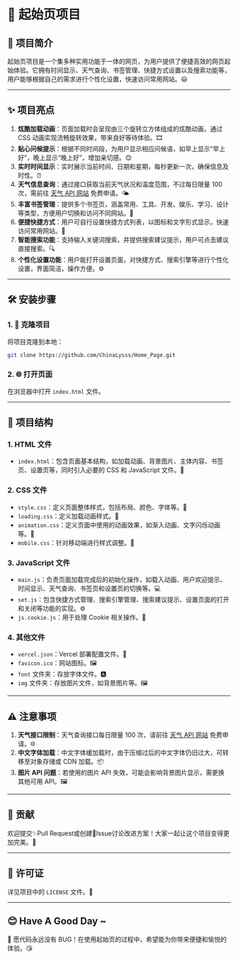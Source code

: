 # 🚀 起始页项目

## 📖 项目简介
起始页项目是一个集多种实用功能于一体的网页，为用户提供了便捷高效的网页起始体验。它拥有时间显示、天气查询、书签管理、快捷方式设置以及搜索功能等，用户能够根据自己的需求进行个性化设置，快速访问常用网站。😃

---

## ✨ 项目亮点
1. **炫酷加载动画**：页面加载时会呈现由三个旋转立方体组成的炫酷动画，通过 CSS 动画实现流畅旋转效果，带来良好等待体验。🎞️
2. **贴心问候提示**：根据不同时间段，为用户显示相应问候语，如早上显示“早上好”，晚上显示“晚上好”，增加亲切感。😊
3. **实时时间显示**：实时展示当前时间、日期和星期，每秒更新一次，确保信息及时性。⏰
4. **天气信息查询**：通过接口获取当前天气状况和温度范围，不过每日限量 100 次，需前往 [天气 API 网站](https://www.tianqiapi.com/index/doc?version=v6) 免费申请。🌤️
5. **丰富书签管理**：提供多个书签页，涵盖常用、工具、开发、娱乐、学习、设计等类型，方便用户切换和访问不同网站。📑
6. **便捷快捷方式**：用户可自行设置快捷方式列表，以图标和文字形式显示，快速访问常用网站。🚀
7. **智能搜索功能**：支持输入关键词搜索，并提供搜索建议提示，用户可点击建议直接搜索。🔍
8. **个性化设置功能**：用户能打开设置页面，对快捷方式、搜索引擎等进行个性化设置，界面简洁，操作方便。⚙️

---

## 🛠️ 安装步骤
### 1. 🔧 克隆项目
将项目克隆到本地：
```bash
git clone https://github.com/ChinaLysss/Home_Page.git
```

### 2. 🌐 打开页面
在浏览器中打开 `index.html` 文件。

---

## 📂 项目结构
### 1. HTML 文件
- `index.html`：包含页面基本结构，如加载动画、背景图片、主体内容、书签页、设置页等，同时引入必要的 CSS 和 JavaScript 文件。📄

### 2. CSS 文件
- `style.css`：定义页面整体样式，包括布局、颜色、字体等。🎨
- `loading.css`：定义加载动画样式。💫
- `animation.css`：定义页面中使用的动画效果，如渐入动画、文字闪烁动画等。🎉
- `mobile.css`：针对移动端进行样式调整。📱

### 3. JavaScript 文件
- `main.js`：负责页面加载完成后的初始化操作，如载入动画、用户欢迎提示、时间显示、天气查询、书签页和设置页的切换等。💻
- `set.js`：包含快捷方式管理、搜索引擎管理、搜索建议提示、设置页面的打开和关闭等功能的实现。⚙️
- `js.cookie.js`：用于处理 Cookie 相关操作。🍪

### 4. 其他文件
- `vercel.json`：Vercel 部署配置文件。📄
- `favicon.ico`：网站图标。🖼️
- `font` 文件夹：存放字体文件。🅰️
- `img` 文件夹：存放图片文件，如背景图片等。🖼️

---

## ⚠️ 注意事项
1. **天气接口限制**：天气查询接口每日限量 100 次，请前往 [天气 API 网站](https://www.tianqiapi.com/index/doc?version=v6) 免费申请。🌐
2. **中文字体加载**：中文字体缓加载时，由于压缩过后的中文字体仍旧过大，可转移至对象存储或 CDN 加载。📦
3. **图片 API 问题**：若使用的图片 API 失效，可能会影响背景图片显示，需更换其他可用 API。🖼️

---

## 👥 贡献
欢迎提交✨Pull Request或创建💬Issue讨论改进方案！大家一起让这个项目变得更加完美。👏

---

## 📜 许可证
详见项目中的 `LICENSE` 文件。📄

---

## 😊 Have A Good Day ~
🌈 愿代码永远没有 BUG！在使用起始页的过程中，希望能为你带来便捷和愉悦的体验。😘
